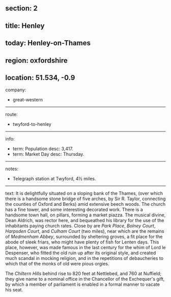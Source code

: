 section: 2
----
title: Henley
----
today: Henley-on-Thames
----
region: oxfordshire
----
location: 51.534, -0.9
----
company:
- great-western
----
route:
- twyford-to-henley
----
info:
- term: Population
  desc: 3,417.
- term: Market Day
  desc: Thursday.
----
notes:
- Telegraph station at Twyford, 4½ miles.
----
text: It is delightfully situated on a sloping bank of the Thames, (over which there is a handsome stone bridge of five arches, by Sir R. Taylor, connecting the counties of Oxford and Berks) amid extensive beech woods. The church has a fine tower, and some interesting decorated work. There is a handsome town hall, on pillars, forming a market piazza. The musical divine, Dean Aldrich, was rector here, and bequeathed his library for the use of the inhabitants paying church rates. Close by are *Park Place*, *Bolney Court*, *Harpsden Court*, and *Culham Court* (two miles), near which are the remains of *Medmenham Abbey*, surrounded by sheltering groves, a fit place for the abode of sleek friars, who might have plenty of fish for Lenten days. This place, however, was made famous in the last century for the whim of Lord le Despenser, who fitted the old ruin up after its original style, and created much scandal in mocking religion, and in the repetitions of debaucheries to which that of the monks of old were pious orgies.

The *Chiltern Hills* behind rise to 820 feet at Nettlebed, and 760 at Nuffield; they give name to a nominal office in the Chancellor of the Exchequer's gift, by which a member of parliament is enabled in a formal manner to vacate his seat.
